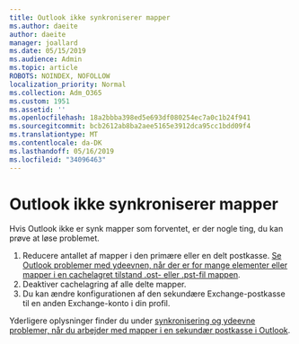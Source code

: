 ```yaml
---
title: Outlook ikke synkroniserer mapper
ms.author: daeite
author: daeite
manager: joallard
ms.date: 05/15/2019
ms.audience: Admin
ms.topic: article
ROBOTS: NOINDEX, NOFOLLOW
localization_priority: Normal
ms.collection: Adm_O365
ms.custom: 1951
ms.assetid: ''
ms.openlocfilehash: 18a2bbba398ed5e693df080254ec7a0c1b24f941
ms.sourcegitcommit: bcb2612ab8ba2aee5165e3912dca95cc1bdd09f4
ms.translationtype: MT
ms.contentlocale: da-DK
ms.lasthandoff: 05/16/2019
ms.locfileid: "34096463"
---
```

# <a name="outlook-not-synching-folders"></a>Outlook ikke synkroniserer mapper

Hvis Outlook ikke er synk mapper som forventet, er der nogle ting, du kan prøve at løse problemet.

1. Reducere antallet af mapper i den primære eller en delt postkasse. [Se Outlook problemer med ydeevnen, når der er for mange elementer eller mapper i en cachelagret tilstand .ost- eller .pst-fil mappen](https://support.microsoft.com/help/2768656).
2. Deaktiver cachelagring af alle delte mapper.
3. Du kan ændre konfigurationen af den sekundære Exchange-postkasse til en anden Exchange-konto i din profil.
 
Yderligere oplysninger finder du under [synkronisering og ydeevne problemer, når du arbejder med mapper i en sekundær postkasse i Outlook](https://support.microsoft.com/help/3115602).